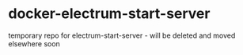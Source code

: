 # docker-electrum-start-server
temporary repo for electrum-start-server - will be deleted and moved elsewhere soon
